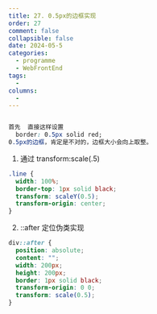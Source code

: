 ```yaml
---
title: 27. 0.5px的边框实现
order: 27
comment: false
collapsible: false
date: 2024-05-5
categories:
  - programme
  - WebFrontEnd
tags:
  -
columns:
  -
---
```


```css

首先  直接这样设置
  border: 0.5px solid red;
0.5px的边框，肯定是不对的，边框大小会向上取整。
```

1. 通过 transform:scale(.5)

```css
.line {
  width: 100%;
  border-top: 1px solid black;
  transform: scaleY(0.5);
  transform-origin: center;
}
```

2. ::after 定位伪类实现

```css
div::after {
  position: absolute;
  content: "";
  width: 200px;
  height: 200px;
  border: 1px solid black;
  transform-origin: 0 0;
  transform: scale(0.5);
}
```
